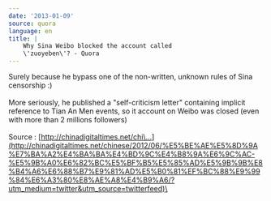 ```yaml
---
date: '2013-01-09'
source: quora
language: en
title: |
    Why Sina Weibo blocked the account called
    \'zuoyeben\'? - Quora
---
```


Surely because he bypass one of the non-written, unknown rules of Sina
censorship :)\
\
More seriously, he published a \"self-criticism letter\" containing
implicit  reference to Tian An Men events, so it account on Weibo was
closed (even with more than 2 millions followers)\
\
Source :
[http://chinadigitaltimes.net/chi\...](http://chinadigitaltimes.net/chinese/2012/06/%E5%BE%AE%E5%8D%9A%E7%BA%A2%E4%BA%BA%E4%BD%9C%E4%B8%9A%E6%9C%AC-%E5%9B%A0%E6%82%BC%E5%BF%B5%E5%85%AD%E5%9B%9B%E8%B4%A6%E6%88%B7%E9%81%AD%E5%B0%81%EF%BC%88%E9%99%84%E6%A3%80%E8%AE%A8%E4%B9%A6/?utm_medium=twitter&utm_source=twitterfeed)\
